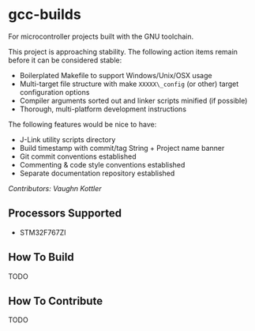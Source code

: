 # gcc-builds

For microcontroller projects built with the GNU toolchain.

This project is approaching stability. The following action items remain before it can be considered stable:

  * Boilerplated Makefile to support Windows/Unix/OSX usage
  * Multi-target file structure with make `XXXXX\_config` (or other) target configuration options
  * Compiler arguments sorted out and linker scripts minified (if possible)
  * Thorough, multi-platform development instructions

The following features would be nice to have:

  * J-Link utility scripts directory
  * Build timestamp with commit/tag String + Project name banner
  * Git commit conventions established
  * Commenting & code style conventions established
  * Separate documentation repository established

*Contributors: Vaughn Kottler*

## Processors Supported

  * STM32F767ZI

## How To Build

TODO

## How To Contribute

TODO

